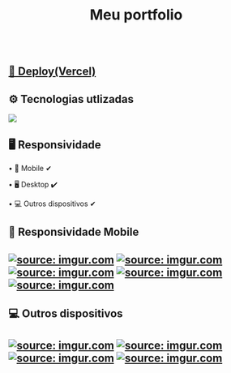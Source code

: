 <h1 align="center">Meu portfolio</h1>
<br></br>

<h2><a href="https://portfolio-diogob0mfim.vercel.app/">🔗 Deploy(Vercel)</a></h2>

<h2>⚙ Tecnologias utlizadas</h2>
<img src="https://img.shields.io/badge/React-20232A?style=for-the-badge&logo=react&logoColor=61DAFB"/>


<h2>🖥 Responsividade</h2>
<p>• 📱 Mobile ✔</p>
<p>• 🖥 Desktop ✔</p>
<p>• 💻 Outros dispositivos ✔</p>

<h2>📱 Responsividade Mobile<h2>
<a href="https://imgur.com/JvGNQ1A"><img src="https://i.imgur.com/JvGNQ1A.png" title="source: imgur.com" /></a>
<a href="https://imgur.com/XqxxZZE"><img src="https://i.imgur.com/XqxxZZE.png" title="source: imgur.com" /></a>
<a href="https://imgur.com/wxsc1Cy"><img src="https://i.imgur.com/wxsc1Cy.png" title="source: imgur.com" /></a>
<a href="https://imgur.com/N8VshXU"><img src="https://i.imgur.com/N8VshXU.png" title="source: imgur.com" /></a>
<a href="https://imgur.com/qrylxf2"><img src="https://i.imgur.com/qrylxf2.png" title="source: imgur.com" /></a>

<h2>💻 Outros dispositivos<h2>
<a href="https://imgur.com/ng9zJqh"><img src="https://i.imgur.com/ng9zJqh.png" title="source: imgur.com" /></a>
<a href="https://imgur.com/IlNwgSy"><img src="https://i.imgur.com/IlNwgSy.png" title="source: imgur.com" /></a>
<a href="https://imgur.com/B5i03uv"><img src="https://i.imgur.com/B5i03uv.png" title="source: imgur.com" /></a>
<a href="https://imgur.com/Yhb1pH5"><img src="https://i.imgur.com/Yhb1pH5.png" title="source: imgur.com" /></a>
